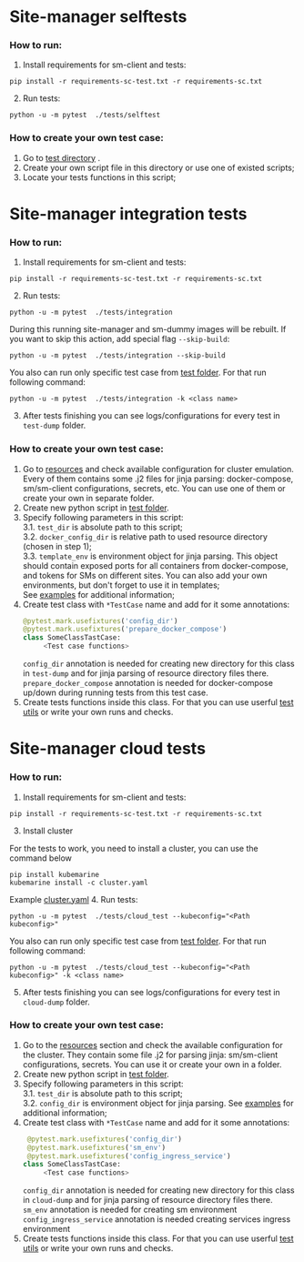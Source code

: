 # Site-manager selftests

### How to run:

1. Install requirements for sm-client and tests:
```
pip install -r requirements-sc-test.txt -r requirements-sc.txt
```

2. Run tests:

```
python -u -m pytest  ./tests/selftest
```

### How to create your own test case:

1. Go to [test directory](./selftest) .
2. Create your own script file in this directory or use one of existed scripts;
3. Locate your tests functions in this script;

# Site-manager integration tests

### How to run:

1. Install requirements for sm-client and tests:
```
pip install -r requirements-sc-test.txt -r requirements-sc.txt
```

2. Run tests:

```
python -u -m pytest  ./tests/integration
```
During this running site-manager and sm-dummy images will be rebuilt. If you want to skip this action, add special flag `--skip-build`:
```
python -u -m pytest  ./tests/integration --skip-build
```
You also can run only specific test case from [test folder](./integration/tests). For that run following command:
```
python -u -m pytest  ./tests/integration -k <class name>
```

3. After tests finishing you can see logs/configurations for every test in `test-dump` folder.

### How to create your own test case:

1. Go to [resources](./integration/tests/resources) and check available configuration for cluster emulation. Every of them contains some .j2 files for jinja parsing: docker-compose, sm/sm-client configurations, secrets, etc. You can use one of them or create your own in separate folder.
2. Create new python script in [test folder](./integration/tests).
3. Specify following parameters in this script:  
    3.1. `test_dir` is absolute path to this script;  
    3.2. `docker_config_dir` is relative path to used resource directory (chosen in step 1);  
    3.3. `template_env` is environment object for jinja parsing. This object should contain exposed ports for all containers from docker-compose, and tokens for SMs on different sites. You can also add your own environments, but don't forget to use it in templates;  
    See [examples](./integration/tests/read_statuses_test.py#L11) for additional information;
4. Create test class with `*TestCase` name and add for it some annotations:
   ```python
   @pytest.mark.usefixtures('config_dir')
   @pytest.mark.usefixtures('prepare_docker_compose')
   class SomeClassTastCase:
        <Test case functions>
   ```
   `config_dir` annotation is needed for creating new directory for this class in `test-dump` and for jinja parsing of resource directory files there.
   `prepare_docker_compose` annotation is needed for docker-compose up/down during running tests from this test case.
5. Create tests functions inside this class. For that you can use userful [test utils](integration/common) or write your own runs and checks.

# Site-manager cloud tests

### How to run:

1. Install requirements for sm-client and tests:
```
pip install -r requirements-sc-test.txt -r requirements-sc.txt
```

3. Install cluster
   
For the tests to work, you need to install a cluster, you can use the command below
```
pip install kubemarine
kubemarine install -c cluster.yaml 
```
Example [cluster.yaml](https://github.com/Netcracker/DRNavigator/blob/main/ci/cluster.yaml)
4. Run tests:

```
python -u -m pytest  ./tests/cloud_test --kubeconfig="<Path kubeconfig>"
```

You also can run only specific test case from [test folder](./cloud_test/tests). For that run following command:
```
python -u -m pytest  ./tests/cloud_test --kubeconfig="<Path kubeconfig>" -k <class name>
```

5. After tests finishing you can see logs/configurations for every test in `cloud-dump` folder.

### How to create your own test case:

1. Go to the [resources](./сloud_test/tests/resources) section and check the available configuration for the cluster. They contain some file .j2 for parsing jinja: sm/sm-client configurations, secrets. You can use it or create your own in a folder.
2. Create new python script in [test folder](./сloud_test/tests).
3. Specify following parameters in this script:  
    3.1. `test_dir` is absolute path to this script;   
    3.2. `config_dir` is environment object for jinja parsing. 
    See [examples](./сloud_test/tests/sm-client_test.py#L13) for additional information;
4. Create test class with `*TestCase` name and add for it some annotations:
   ```python
    @pytest.mark.usefixtures('config_dir')
    @pytest.mark.usefixtures('sm_env')
    @pytest.mark.usefixtures('config_ingress_service')
   class SomeClassTastCase:
        <Test case functions>
   ```
   `config_dir` annotation is needed for creating new directory for this class in `cloud-dump` and for jinja parsing of resource directory files there.
   `sm_env` annotation is needed for creating sm environment
   `config_ingress_service` annotation is needed creating services ingress environment
5. Create tests functions inside this class. For that you can use userful [test utils](./tests) or write your own runs and checks.